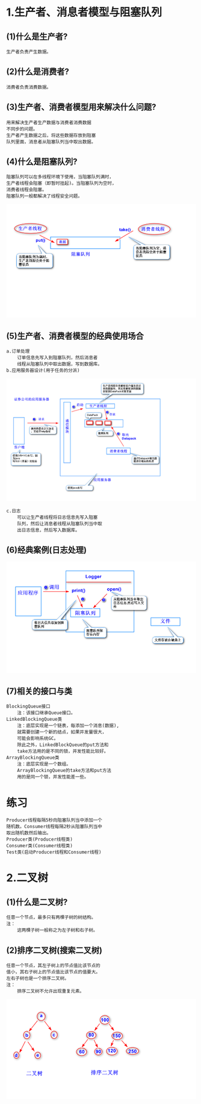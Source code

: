 # 1.生产者、消息者模型与阻塞队列
## (1)什么是生产者?
	
	生产者负责产生数据。

## (2)什么是消费者?

	消费者负责消费数据。

## (3)生产者、消费者模型用来解决什么问题?

	用来解决生产者生产数据与消费者消费数据
	不同步的问题。
	生产者产生数据之后，将这些数据存放到阻塞
	队列里面，消息者从阻塞队列当中取出数据。

## (4)什么是阻塞队列?

	阻塞队列可以在多线程环境下使用，当阻塞队列满时，
	生产者线程会阻塞（即暂时挂起)。当阻塞队列为空时，
	消费者线程会阻塞。
	阻塞队列一般都解决了线程安全问题。

![](b0.png)

## (5)生产者、消费者模型的经典使用场合

    a.订单处理
		订单信息先写入到阻塞队列，然后消息者
		线程从阻塞队列中取出数据，写到数据库。
	b.应用服务器设计(用于任务的分派)

![](b1.png)

	c.日志
		可以让生产者线程将日志信息先写入阻塞
		队列，然后让消息者线程从阻塞队列当中取
		出日志信息，然后写入数据库。　

## (6)经典案例(日志处理)

![](b2.png)	

## (7)相关的接口与类
	BlockingQueue接口
		注：该接口继承Queue接口。
	LinkedBlockingQueue类
		注：底层实现是一个链表，每添加一个消息(数据),
		就需要创建一个新的结点，如果并发量很大，
		可能会影响系统GC。
		除此之外，LinkedBlockQueue的put方法和
		take方法用的是不同的锁，并发性能比较好。
	ArrayBlockingQueue类
		注：底层实现是一个数组。
		ArrayBlockingQueue的take方法和put方法
		用的是同一个锁，并发性能差一些。

# 练习
	Producer线程每隔5秒向阻塞队列当中添加一个
	随机数。Consumer线程每隔2秒从阻塞队列当中
	取出随机数然后输出。
	Producer类(Producer线程类)
	Consumer类(Consumer线程类)
	Test类(启动Producer线程和Consumer线程)


# 2.二叉树
## (1)什么是二叉树?
	任意一个节点，最多只有两棵子树的树结构。
	注：
		这两棵子树一般称之为左子树和右子树。
## (2)排序二叉树(搜索二叉树)
	任意一个节点，其左子树上的节点值比该节点的
	值小，其右子树上的节点值比该节点的值要大。
	左右子树也是一个排序二叉树。
	注：
		排序二叉树不允许出现重复元素。

![](b4.png)		




